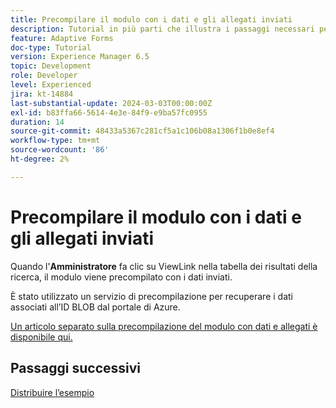 ```yaml
---
title: Precompilare il modulo con i dati e gli allegati inviati
description: Tutorial in più parti che illustra i passaggi necessari per eseguire query sugli invii di moduli memorizzati nel portale di Azure
feature: Adaptive Forms
doc-type: Tutorial
version: Experience Manager 6.5
topic: Development
role: Developer
level: Experienced
jira: kt-14884
last-substantial-update: 2024-03-03T00:00:00Z
exl-id: b83ffa66-5614-4e3e-84f9-e9ba57fc0955
duration: 14
source-git-commit: 48433a5367c281cf5a1c106b08a1306f1b0e8ef4
workflow-type: tm+mt
source-wordcount: '86'
ht-degree: 2%

---
```


# Precompilare il modulo con i dati e gli allegati inviati

Quando l&#39;**Amministratore** fa clic su ViewLink nella tabella dei risultati della ricerca, il modulo viene precompilato con i dati inviati.

È stato utilizzato un servizio di precompilazione per recuperare i dati associati all’ID BLOB dal portale di Azure.

[Un articolo separato sulla precompilazione del modulo con dati e allegati è disponibile qui.](https://experienceleague.adobe.com/docs/experience-manager-learn/forms/prefill-form-with-data-attachments/introduction.html?lang=it)

## Passaggi successivi

[Distribuire l’esempio](./part5.md)
